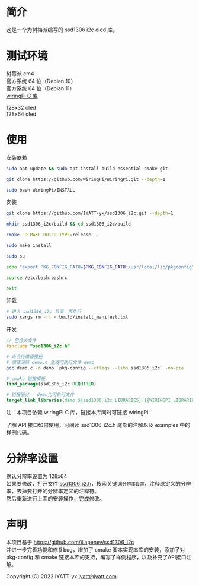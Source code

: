 # 简介
这是一个为树梅派编写的 ssd1306 i2c oled 库。

# 测试环境
树莓派 cm4  
官方系统 64 位（Debian 10）  
官方系统 64 位（Debian 11）    
[wiringPi C 库](https://github.com/WiringPi/WiringPi)  

128x32 oled  
128x64 oled
# 使用

安装依赖
```bash
sudo apt update && sudo apt install build-essential cmake git

git clone https://github.com/WiringPi/WiringPi.git --depth=1

sudo bash WiringPi/INSTALL
```

安装
```bash
git clone https://github.com/IYATT-yx/ssd1306_i2c.git --depth=1

mkdir ssd1306_i2c/build && cd ssd1306_i2c/build

cmake -DCMAKE_BUILD_TYPE=release ..

sudo make install

sudo su

echo "export PKG_CONFIG_PATH=$PKG_CONFIG_PATH:/usr/local/lib/pkgconfig" >> /etc/bash.bashrc

source /etc/bash.bashrc

exit
```

卸载
```bash
# 进入 ssd1306_i2c 目录，再执行
sudo xargs rm -rf < build/install_manifest.txt
```

开发

```c
// 包含头文件
#include "ssd1306_i2c.h"
```

```bash
# 命令行编译模板
# 编译源码 demo.c 生成可执行文件 demo
gcc demo.c -o demo `pkg-config --cflags --libs ssd1306_i2c` -no-pie
```

```cmake
# cmake 链接模板
find_package(ssd1306_i2c REQUIRED)

# 链接部分 - demo为可执行文件
target_link_libraries(demo ${ssd1306_i2c_LIBRARIES} ${WIRINGPI_LIBRARIES})
```

注：本项目依赖 wiringPi C 库，链接本库同时可链接 wiringPi

了解 API 接口如何使用，可阅读 ssd1306_i2c.h 尾部的注解以及 examples 中的样例代码。

# 分辨率设置

默认分辨率设置为  128x64  
如果要修改，打开文件 [ssd1306_i2.h](include/ssd1306_i2c.h)，搜索关键词`分辨率设置`，注释原定义的分辨率，去掉要打开的分辨率定义的注释符。  
然后重新进行上面的安装操作，完成修改。  

# 声明
 本项目基于 https://github.com/iliapenev/ssd1306_i2c  
 并进一步完善功能和修复bug，增加了 cmake 脚本实现本库的安装，添加了对 pkg-config 和 cmake 链接本库的支持，编写了样例程序，以及补充了API接口注解。

 Copyright (C) 2022 IYATT-yx iyatt@iyatt.com
